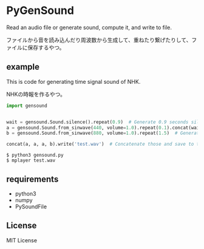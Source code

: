 PyGenSound
==========

Read an audio file or generate sound, compute it, and write to file.

ファイルから音を読み込んだり周波数から生成して、重ねたり繋げたりして、ファイルに保存するやつ。

## example
This is code for generating time signal sound of NHK.

NHKの時報を作るやつ。

``` python
import gensound


wait = gensound.Sound.silence().repeat(0.9)  # Generate 0.9 seconds silence
a = gensound.Sound.from_sinwave(440, volume=1.0).repeat(0.1).concat(wait)  # Generate 440Hz sin wave 0.1 seconds, and 0.9 seconds silence
b = gensound.Sound.from_sinwave(880, volume=1.0).repeat(1.5)  # Generate 880Hz sin wave 1.5 seconds

concat(a, a, a, b).write('test.wav')  # Concatenate those and save to test.wav
```

``` shell
$ python3 gensound.py
$ mplayer test.wav
```

## requirements
- python3
- numpy
- PySoundFile

## License
MIT License

